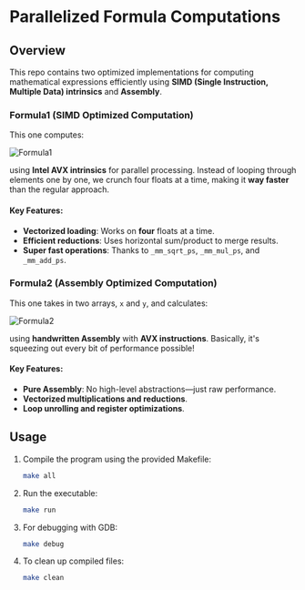 # Parallelized Formula Computations

## Overview
This repo contains two optimized implementations for computing mathematical expressions efficiently using **SIMD (Single Instruction, Multiple Data) intrinsics** and **Assembly**.

### Formula1 (SIMD Optimized Computation)
This one computes:

![Formula1](https://latex.codecogs.com/png.latex?\sqrt{1+\frac{\sum_{k=1}^{n}\sqrt{x_k}}{\prod_{k=1}^{n}(x_k^2+1)}})

using **Intel AVX intrinsics** for parallel processing. Instead of looping through elements one by one, we crunch four floats at a time, making it **way faster** than the regular approach.

#### Key Features:
- **Vectorized loading**: Works on **four** floats at a time.
- **Efficient reductions**: Uses horizontal sum/product to merge results.
- **Super fast operations**: Thanks to `_mm_sqrt_ps`, `_mm_mul_ps`, and `_mm_add_ps`.

### Formula2 (Assembly Optimized Computation)
This one takes in two arrays, `x` and `y`, and calculates:

![Formula2](https://latex.codecogs.com/png.latex?\sum_{k=1}^{n}(x_k%20\cdot%20y_k)%20/%20\prod_{i=1}^{n}(x_i^2+y_i^2-2x_i%20y_i+1))

using **handwritten Assembly** with **AVX instructions**. Basically, it's squeezing out every bit of performance possible!

#### Key Features:
- **Pure Assembly**: No high-level abstractions—just raw performance.
- **Vectorized multiplications and reductions**.
- **Loop unrolling and register optimizations**.

## Usage
1. Compile the program using the provided Makefile:
   ```sh
   make all
   ```
2. Run the executable:
   ```sh
   make run
   ```
3. For debugging with GDB:
   ```sh
   make debug
   ```
4. To clean up compiled files:
   ```sh
   make clean
   ```

